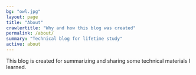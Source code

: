 ```yaml
---
bg: "owl.jpg"
layout: page
title: "About"
crawlertitle: "Why and how this blog was created"
permalink: /about/
summary: "Technical blog for lifetime study"
active: about
---
```


This blog is created for summarizing and sharing some technical materials I learned.
